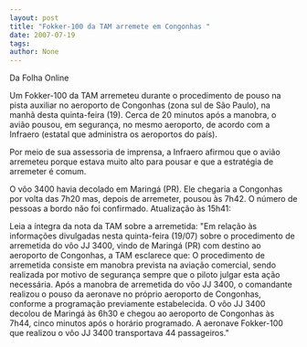 ```yaml
---
layout: post
title: "Fokker-100 da TAM arremete em Congonhas "
date: 2007-07-19
tags: 
author: None
---
```

Da&nbsp;Folha Online 

Um Fokker-100 da TAM arremeteu durante o procedimento de pouso na pista auxiliar no aeroporto de Congonhas (zona sul de S&atilde;o Paulo), na manh&atilde; desta quinta-feira (19). Cerca de 20 minutos ap&oacute;s a manobra, o avi&atilde;o pousou, em seguran&ccedil;a, no mesmo aeroporto, de acordo com a Infraero (estatal que administra os aeroportos do pa&iacute;s). 

Por meio de sua assessoria de imprensa, a Infraero afirmou que o avi&atilde;o arremeteu porque estava muito alto para pousar e que a estrat&eacute;gia de arremeter &eacute; comum. 

O v&ocirc;o 3400 havia decolado em Maring&aacute; (PR). Ele chegaria a Congonhas por volta das 7h20 mas, depois de arremeter, pousou &agrave;s 7h42. O n&uacute;mero de pessoas a bordo n&atilde;o foi confirmado.
Atualiza&ccedil;&atilde;o &agrave;s 15h41:

Leia a &iacute;ntegra da nota da TAM sobre a arremetida: 
&quot;Em rela&ccedil;&atilde;o &agrave;s informa&ccedil;&otilde;es divulgadas nesta quinta-feira (19/07) sobre o procedimento de arremetida do v&ocirc;o JJ 3400, vindo de Maring&aacute; (PR) com destino ao aeroporto de Congonhas, a TAM esclarece que: 
O procedimento de arremetida consiste em manobra prevista na avia&ccedil;&atilde;o comercial, sendo realizada por motivo de seguran&ccedil;a sempre que o piloto julgar esta a&ccedil;&atilde;o necess&aacute;ria. 
Ap&oacute;s a manobra de arremetida do v&ocirc;o JJ 3400, o comandante realizou o pouso da aeronave no pr&oacute;prio aeroporto de Congonhas, conforme a programa&ccedil;&atilde;o previamente estabelecida. 
O v&ocirc;o JJ 3400 decolou de Maring&aacute; &agrave;s 6h30 e chegou ao aeroporto de Congonhas &agrave;s 7h44, cinco minutos ap&oacute;s o hor&aacute;rio programado. 
A aeronave Fokker-100 que realizou o v&ocirc;o JJ 3400 transportava 44 passageiros.&quot; 
 